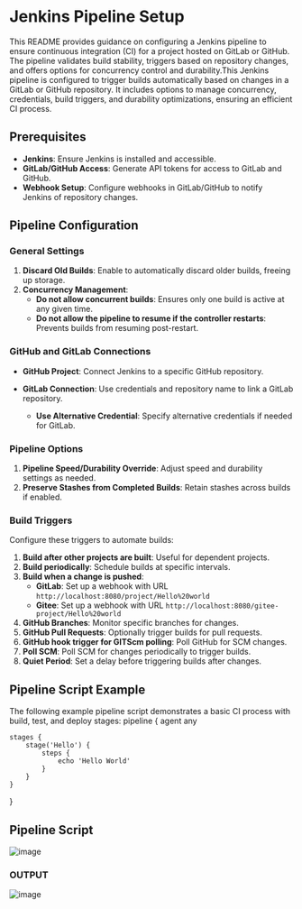 # Jenkins Pipeline Setup

This README provides guidance on configuring a Jenkins pipeline to ensure continuous integration (CI) for a project hosted on GitLab or GitHub. The pipeline validates build stability, triggers based on repository changes, and offers options for concurrency control and durability.This Jenkins pipeline is configured to trigger builds automatically based on changes in a GitLab or GitHub repository. It includes options to manage concurrency, credentials, build triggers, and durability optimizations, ensuring an efficient CI process.

## Prerequisites

- **Jenkins**: Ensure Jenkins is installed and accessible.
- **GitLab/GitHub Access**: Generate API tokens for access to GitLab and GitHub.
- **Webhook Setup**: Configure webhooks in GitLab/GitHub to notify Jenkins of repository changes.

## Pipeline Configuration

### General Settings

1. **Discard Old Builds**: Enable to automatically discard older builds, freeing up storage.
2. **Concurrency Management**:
   - **Do not allow concurrent builds**: Ensures only one build is active at any given time.
   - **Do not allow the pipeline to resume if the controller restarts**: Prevents builds from resuming post-restart.

### GitHub and GitLab Connections

- **GitHub Project**: Connect Jenkins to a specific GitHub repository.
- **GitLab Connection**: Use credentials and repository name to link a GitLab repository.

   - **Use Alternative Credential**: Specify alternative credentials if needed for GitLab.

### Pipeline Options

1. **Pipeline Speed/Durability Override**: Adjust speed and durability settings as needed.
2. **Preserve Stashes from Completed Builds**: Retain stashes across builds if enabled.

### Build Triggers

Configure these triggers to automate builds:

1. **Build after other projects are built**: Useful for dependent projects.
2. **Build periodically**: Schedule builds at specific intervals.
3. **Build when a change is pushed**:
   - **GitLab**: Set up a webhook with URL `http://localhost:8080/project/Hello%20world`
   - **Gitee**: Set up a webhook with URL `http://localhost:8080/gitee-project/Hello%20world`
4. **GitHub Branches**: Monitor specific branches for changes.
5. **GitHub Pull Requests**: Optionally trigger builds for pull requests.
6. **GitHub hook trigger for GITScm polling**: Poll GitHub for SCM changes.
7. **Poll SCM**: Poll SCM for changes periodically to trigger builds.
8. **Quiet Period**: Set a delay before triggering builds after changes.



## Pipeline Script Example

The following example pipeline script demonstrates a basic CI process with build, test, and deploy stages:
pipeline {
    agent any

    stages {
        stage('Hello') {
            steps {
                echo 'Hello World'
            }
        }
    }
}



## Pipeline Script

![image](https://github.com/user-attachments/assets/0dbdcc22-d166-42ae-96fb-593adfc18350)

### OUTPUT
![image](https://github.com/user-attachments/assets/a88ab145-ab94-4a24-b5db-7c9e8dcdb824)


